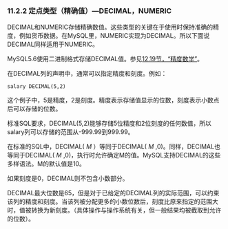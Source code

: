 ### 11.2.2 定点类型（精确值）—DECIMAL，NUMERIC

DECIMAL和NUMERIC存储精确数值。这些类型的关键在于使用时保持准确的精度，例如货币数据。在MySQL里，NUMERIC实现为DECIMAL。所以下面说DECIMAL同样适用于NUMERIC。

MySQL5.6使用二进制格式存储DECIMAL值。参见[12.19节，“精度数学”][12.19.00]。

在DECIMAL列的声明中，通常可以指定精度和刻度。例如：

```
salary DECIMAL(5,2)
```

这个例子中，5是精度，2是刻度。精度表示存储值显示的位数，刻度表示小数点后可以存储的位数。

标准SQL要求，DECIMAL(5,2)能够存储5位精度和2位刻度的任何数值，所以salary列可以存储的范围从-999.99到999.99。

在标准的SQL中，DECIMAL( *M* ）等同于DECIMAL( *M* ,0)。同样，DECIMAL也等同于DECIMAL( *M* ,0)，执行时允许确定M的值。MySQL支持DECIMAL的这些多样语法。M的默认值是10。

如果刻度是0，DECIMAL则不包含小数部分。

DECIMAL最大位数是65，但是对于已给定的DECIMAL列的实际范围，可以约束该列的精度和刻度。当该列被分配更多的小数位数后，刻度比原来指定的范围大时，值被转换为新刻度。（具体操作与操作系统有关，但一般结果均被截取到允许的位数）。


[12.19.00]: ../Chapter_12/12.19.00_Precision_Math.md